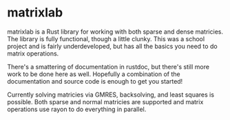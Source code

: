 # matrixlab

matrixlab is a Rust library for working with both sparse and dense
matricies. The library is fully functional, though a little clunky.
This was a school project and is fairly underdeveloped, but has all the basics
you need to do matrix operations.

There's a smattering of documentation in rustdoc, but there's still more
work to be done here as well. Hopefully a combination of the documentation
and source code is enough to get you started!

Currently solving matricies via GMRES, backsolving, and least squares
is possible. Both sparse and normal matricies are supported and matrix
operations use rayon to do everything in parallel.
